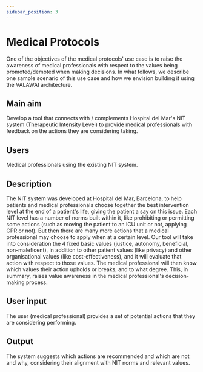 ```yaml
---
sidebar_position: 3
---
```


# Medical Protocols

One of the objectives of the medical protocols' use case is to raise the awareness of medical
professionals with respect to the values being promoted/demoted when making decisions. 
In what follows, we describe one sample scenario of this use case and how we envision building
it using the VALAWAI architecture.


## Main aim

Develop a tool that connects with / complements Hospital del Mar's NIT system
(Therapeutic Intensity Level) to provide medical professionals with feedback on the actions
they are considering taking. 


## Users

Medical professionals using the existing NIT system.


## Description

The NIT system was developed at Hospital del Mar, Barcelona, to help patients and medical
professionals choose together the best intervention level at the end of a patient's life,
giving the patient a say on this issue. Each NIT level has a number of norms built within it,
like prohibiting or permitting some actions (such as moving the patient to an ICU unit or not,
applying CPR or not). But then there are many more actions that a medical professional may choose
to apply when at a certain level. Our tool will take into consideration the 4 fixed basic values
(justice, autonomy, beneficial, non-maleficent), in addition to other patient values (like privacy)
and other organisational values (like cost-effectiveness), and it will evaluate that action with
respect to those values. The medical professional will then know which values their action upholds
or breaks, and to what degree. This, in summary, raises value awareness in the medical professional's
decision-making process.


## User input

The user (medical professional) provides a set of potential actions that they are considering performing.


## Output

The system suggests which actions are recommended and which are not and why,
considering their alignment with NIT norms and relevant values.
